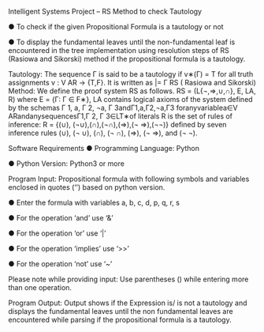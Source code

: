 Intelligent Systems Project – RS Method to check Tautology

● To check if the given Propositional Formula is a tautology or not

● To display the fundamental leaves until the non-fundamental leaf is encountered in the
tree implementation using resolution steps of RS (Rasiowa and Sikorski) method if the propositional formula is a tautology.

Tautology:
The sequence Γ is said to be a tautology if ​v∗(Γ) = T for all truth assignments v : V AR → {T,F}. It is written as |= Γ
RS ( Rasiowa and Sikorski) Method:
We define the proof system RS as follows.
RS = (L{¬,⇒,∪,∩}, E, LA, R)
where E = {Γ: Γ ∈ F∗}, LA contains logical axioms of the system defined by the schemas
Γ 1, a, Γ 2, ¬a, Γ 3andΓ1,a,Γ2,¬a,Γ3 foranyvariablea∈V ARandanysequencesΓ1,Γ 2, Γ 3∈LT∗of literals
R is the set of rules of inference: R = {(∪), (¬∪),(∩),(¬∩),(⇒),(¬ ⇒),(¬¬)} defined by seven inference rules
(∪), (¬ ∪), (∩), (¬ ∩), (⇒), (¬ ⇒), and (¬ ¬).

Software Requirements
● Programming Language: Python

● Python Version: Python3 or more


Program Input: Propositional formula with following symbols and variables enclosed in quotes (‘’) based on python version.

● Enter the formula with variables a, b, c, d, p, q, r, s

● For the operation ‘and’ use ‘&’

● For the operation ‘or’ use ‘|’

● For the operation ‘implies’ use ‘>>’

● For the operation ‘not’ use ‘~’

Please note while providing input: Use parentheses () while entering more than one operation. 

Program Output: Output shows if the Expression is/ is not a tautology and displays the fundamental leaves until the non fundamental leaves are encountered while parsing if the propositional formula is a tautology.
